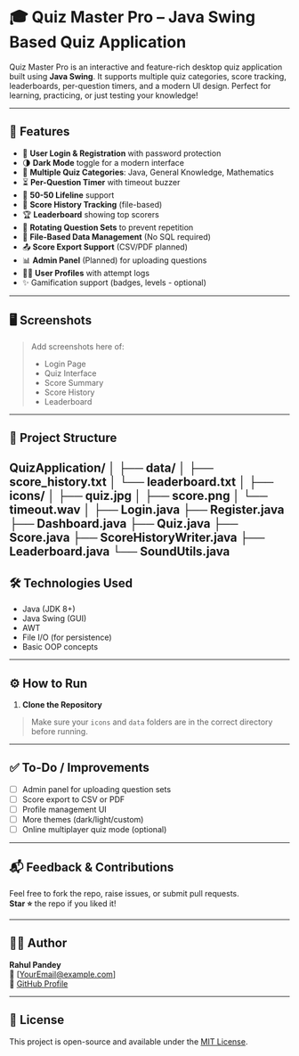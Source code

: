 # 🎓 Quiz Master Pro – Java Swing Based Quiz Application

Quiz Master Pro is an interactive and feature-rich desktop quiz application built using **Java Swing**. It supports multiple quiz categories, score tracking, leaderboards, per-question timers, and a modern UI design. Perfect for learning, practicing, or just testing your knowledge!

---

## 🚀 Features

- 👤 **User Login & Registration** with password protection
- 🌗 **Dark Mode** toggle for a modern interface
- 🧠 **Multiple Quiz Categories**: Java, General Knowledge, Mathematics
- ⏳ **Per-Question Timer** with timeout buzzer
- 🧪 **50-50 Lifeline** support
- 🧾 **Score History Tracking** (file-based)
- 🏆 **Leaderboard** showing top scorers
- 🔁 **Rotating Question Sets** to prevent repetition
- 📁 **File-Based Data Management** (No SQL required)
- 📤 **Score Export Support** (CSV/PDF planned)
- 📊 **Admin Panel** (Planned) for uploading questions
- 🧑‍🎓 **User Profiles** with attempt logs
- ✨ Gamification support (badges, levels - optional)

---

## 🖥️ Screenshots

> Add screenshots here of:
> - Login Page
> - Quiz Interface
> - Score Summary
> - Score History
> - Leaderboard

---

## 📂 Project Structure

QuizApplication/
│
├── data/
│ ├── score_history.txt
│ └── leaderboard.txt
│
├── icons/
│ ├── quiz.jpg
│ ├── score.png
│ └── timeout.wav
│
├── Login.java
├── Register.java
├── Dashboard.java
├── Quiz.java
├── Score.java
├── ScoreHistoryWriter.java
├── Leaderboard.java
└── SoundUtils.java
---

## 🛠️ Technologies Used

- Java (JDK 8+)
- Java Swing (GUI)
- AWT
- File I/O (for persistence)
- Basic OOP concepts

---

## ⚙️ How to Run

1. **Clone the Repository**  

> Make sure your `icons` and `data` folders are in the correct directory before running.

---

## ✅ To-Do / Improvements

- [ ] Admin panel for uploading question sets
- [ ] Score export to CSV or PDF
- [ ] Profile management UI
- [ ] More themes (dark/light/custom)
- [ ] Online multiplayer quiz mode (optional)

---

## 📬 Feedback & Contributions

Feel free to fork the repo, raise issues, or submit pull requests.  
**Star ⭐** the repo if you liked it!

---

## 👨‍💻 Author

**Rahul Pandey**  
📧 [YourEmail@example.com]  
🔗 [GitHub Profile](https://github.com/raahulpandey)

---

## 📄 License

This project is open-source and available under the [MIT License](LICENSE).

